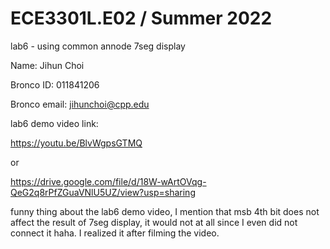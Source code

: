 # ECE3301L.E02 / Summer 2022

lab6 - using common annode 7seg display

Name: Jihun Choi

Bronco ID: 011841206

Bronco email: jihunchoi@cpp.edu

lab6 demo video link:  

https://youtu.be/BlvWgpsGTMQ

or

https://drive.google.com/file/d/18W-wArtOVqg-QeG2q8rPfZGuaVNlU5UZ/view?usp=sharing


funny thing about the lab6 demo video, I mention that msb 4th bit does not affect the result of 7seg display, it would not at all since I even did not connect it haha. 
I realized it after filming the video.
